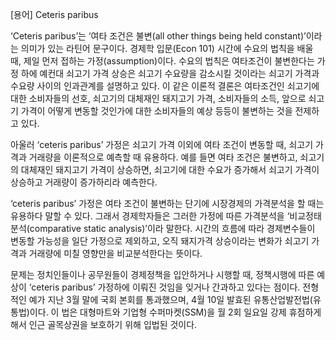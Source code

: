 [용어] Ceteris paribus


‘Ceteris paribus’는 ‘여타 조건은 불변(all other things being held constant)’이라는 의미가 있는 라틴어 문구이다. 경제학 입문(Econ 101) 시간에 수요의 법칙을 배울 때, 제일 먼저 접하는 가정(assumption)이다. 수요의 법칙은 여타조건이 불변한다는 가정 하에 예컨대 쇠고기 가격 상승은 쇠고기 수요량을 감소시킬 것이라는 쇠고기 가격과 수요량 사이의 인과관계를 설명하고 있다. 이 같은 이론적 결론은 여타조건인 쇠고기에 대한 소비자들의 선호, 쇠고기의 대체재인 돼지고기 가격, 소비자들의 소득, 앞으로 쇠고기 가격이 어떻게 변동할 것인가에 대한 소비자들의 예상 등등이 불변하는 것을 전제하고 있다. 

아울러 ‘ceteris paribus’ 가정은 쇠고기 가격 이외에 여타 조건이 변동할 때, 쇠고기 가격과 거래량을 이론적으로 예측할 때 유용하다. 예를 들면 여타 조건은 불변하고, 쇠고기의 대체재인 돼지고기 가격이 상승하면, 쇠고기에 대한 수요가 증가해서 쇠고기 가격이 상승하고 거래량이 증가하리라 예측한다.

‘ceteris paribus’ 가정은 여타 조건이 불변하는 단기에 시장경제의 가격분석을 할 때는 유용하다 말할 수 있다. 그래서 경제학자들은 그러한 가정에 따른 가격분석을 ‘비교정태분석(comparative static analysis)’이라 말한다. 시간의 흐름에 따라 경제변수들이 변동할 가능성을 일단 가정으로 제외하고, 오직 돼지가격 상승이라는 변화가 쇠고기 가격과 거래량에 미칠 영향만을 비교분석한다는 뜻이다.

문제는 정치인들이나 공무원들이 경제정책을 입안하거나 시행할 때, 정책시행에 따른 예상이 ‘ceteris paribus’ 가정하에 이뤄진 것임을 잊거나 간과하고 있다는 점이다. 전형적인 예가 지난 3월 말에 국회 본회를 통과했으며, 4월 10일 발효된 유통산업발전법(유통법)이다. 이 법은 대형마트와 기업형 수퍼마켓(SSM)을 월 2회 일요일 강제 휴점하게 해서 인근 골목상권을 보호하기 위해 입법된 것이다.